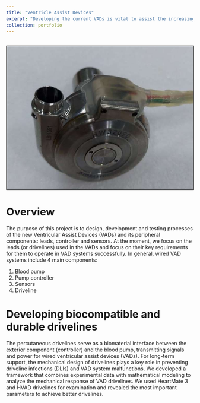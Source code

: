 ```yaml
---
title: "Ventricle Assist Devices"
excerpt: "Developing the current VADs is vital to assist the increasing number of patients with heart failures.<br/><img src='/images/projects/vad/HVAD.png' width='600' style='border:1px solid #000000'>"
collection: portfolio
---
```


<br/><img src='/images/projects/vad/HVAD.png' width='600' style='border:1px solid #000000'>

Overview
=========
The purpose of this project is to design, development and testing processes of the new Ventricular Assist Devices (VADs) and its peripheral components: leads, controller and sensors. At the moment, we focus on the leads (or drivelines) used in the VADs and focus on their key requirements for them to operate in VAD systems successfully. In general, wired VAD systems include 4 main components:
1. Blood pump
2. Pump controller
3. Sensors
4. Driveline 

Developing biocompatible and durable drivelines
=========
The percutaneous drivelines serve as a biomaterial interface between the exterior component (controller) and the blood pump, transmitting signals and power for wired ventricular assist devices (VADs). For long-term support, the mechanical design of drivelines plays a key role in preventing driveline infections (DLIs) and VAD system malfunctions. We developed a framework that combines experimental data with mathematical modeling to analyze the mechanical response of VAD drivelines. We used HeartMate 3 and HVAD drivelines for examination and revealed the most important parameters to achieve better drivelines.
